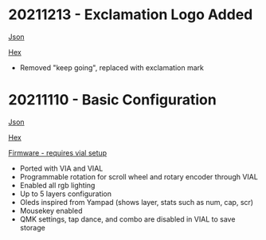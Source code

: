 # 20211213 - Exclamation Logo Added

[Json](https://drive.google.com/file/d/1nIkr1yTWvWySqZaXR8mvZJhkzTd3gzse/view?usp=sharing)

[Hex](https://drive.google.com/file/d/1hd9a1ipNR5WQYbDBS2zggrJ1bt7BtQHI/view?usp=sharing)

- Removed "keep going", replaced with exclamation mark



# 20211110 - Basic Configuration

[Json](https://drive.google.com/file/d/1nIkr1yTWvWySqZaXR8mvZJhkzTd3gzse/view?usp=sharing)

[Hex](https://drive.google.com/file/d/1zkO1r7Vvs1Id08Q2QCiyWVwI8qRXfG3i/view?usp=sharing)

[Firmware - requires vial setup](https://drive.google.com/drive/folders/1t928Sd-14Jibpi_0E0Xr3SeIsbRWgDc7?usp=sharing)

- Ported with VIA and VIAL
- Programmable rotation for scroll wheel and rotary encoder through VIAL
- Enabled all rgb lighting
- Up to 5 layers configuration 
- Oleds inspired from Yampad (shows layer, stats such as num, cap, scr)
- Mousekey enabled
- QMK settings, tap dance, and combo are disabled in VIAL to save storage





